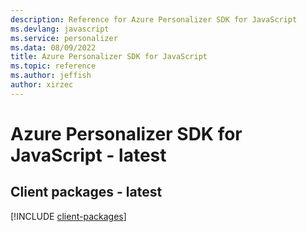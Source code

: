 ```yaml
---
description: Reference for Azure Personalizer SDK for JavaScript
ms.devlang: javascript
ms.service: personalizer
ms.data: 08/09/2022
title: Azure Personalizer SDK for JavaScript
ms.topic: reference
ms.author: jeffish
author: xirzec
---
```

# Azure Personalizer SDK for JavaScript - latest

## Client packages - latest
[!INCLUDE [client-packages](personalizer-client-index.md)]